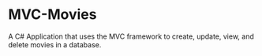 # MVC-Movies
A C# Application that uses the MVC framework to create, update, view, and delete movies in a database.
